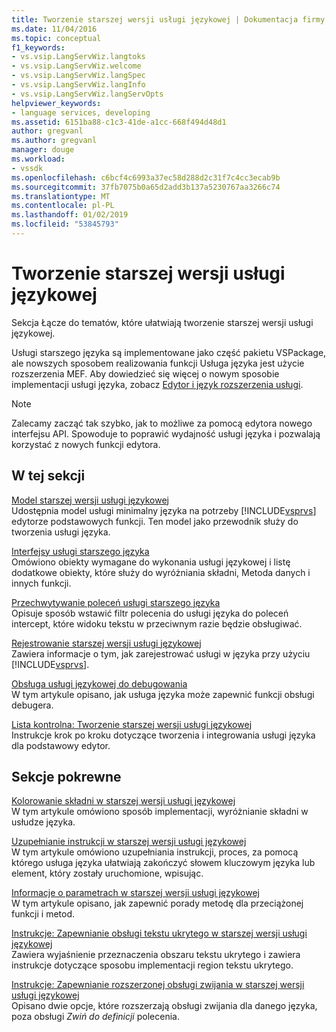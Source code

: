 ```yaml
---
title: Tworzenie starszej wersji usługi językowej | Dokumentacja firmy Microsoft
ms.date: 11/04/2016
ms.topic: conceptual
f1_keywords:
- vs.vsip.LangServWiz.langtoks
- vs.vsip.LangServWiz.welcome
- vs.vsip.LangServWiz.langSpec
- vs.vsip.LangServWiz.langInfo
- vs.vsip.LangServWiz.langServOpts
helpviewer_keywords:
- language services, developing
ms.assetid: 6151ba88-c1c3-41de-a1cc-668f494d48d1
author: gregvanl
ms.author: gregvanl
manager: douge
ms.workload:
- vssdk
ms.openlocfilehash: c6bcf4c6993a37ec58d288d2c31f7c4cc3ecab9b
ms.sourcegitcommit: 37fb7075b0a65d2add3b137a5230767aa3266c74
ms.translationtype: MT
ms.contentlocale: pl-PL
ms.lasthandoff: 01/02/2019
ms.locfileid: "53845793"
---
```

# <a name="develop-a-legacy-language-service"></a>Tworzenie starszej wersji usługi językowej
Sekcja Łącze do tematów, które ułatwiają tworzenie starszej wersji usługi językowej.  
  
 Usługi starszego języka są implementowane jako część pakietu VSPackage, ale nowszych sposobem realizowania funkcji Usługa języka jest użycie rozszerzenia MEF. Aby dowiedzieć się więcej o nowym sposobie implementacji usługi języka, zobacz [Edytor i język rozszerzenia usługi](../../extensibility/editor-and-language-service-extensions.md).  
  
> [!NOTE]
>  Zalecamy zacząć tak szybko, jak to możliwe za pomocą edytora nowego interfejsu API. Spowoduje to poprawić wydajność usługi języka i pozwalają korzystać z nowych funkcji edytora.  
  
## <a name="in-this-section"></a>W tej sekcji  
 [Model starszej wersji usługi językowej](../../extensibility/internals/model-of-a-legacy-language-service.md)  
 Udostępnia model usługi minimalny języka na potrzeby [!INCLUDE[vsprvs](../../code-quality/includes/vsprvs_md.md)] edytorze podstawowych funkcji. Ten model jako przewodnik służy do tworzenia usługi języka.  
  
 [Interfejsy usługi starszego języka](../../extensibility/internals/legacy-language-service-interfaces.md)  
 Omówiono obiekty wymagane do wykonania usługi językowej i listę dodatkowe obiekty, które służy do wyróżniania składni, Metoda danych i innych funkcji.  
  
 [Przechwytywanie poleceń usługi starszego języka](../../extensibility/internals/intercepting-legacy-language-service-commands.md)  
 Opisuje sposób wstawić filtr polecenia do usługi języka do poleceń intercept, które widoku tekstu w przeciwnym razie będzie obsługiwać.  
  
 [Rejestrowanie starszej wersji usługi językowej](../../extensibility/internals/registering-a-legacy-language-service2.md)  
 Zawiera informacje o tym, jak zarejestrować usługi w języka przy użyciu [!INCLUDE[vsprvs](../../code-quality/includes/vsprvs_md.md)].  
  
 [Obsługa usługi językowej do debugowania](../../extensibility/internals/language-service-support-for-debugging.md)  
 W tym artykule opisano, jak usługa języka może zapewnić funkcji obsługi debugera.  
  
 [Lista kontrolna: Tworzenie starszej wersji usługi językowej](../../extensibility/internals/checklist-creating-a-legacy-language-service.md)  
 Instrukcje krok po kroku dotyczące tworzenia i integrowania usługi języka dla podstawowy edytor.  
  
## <a name="related-sections"></a>Sekcje pokrewne  
 [Kolorowanie składni w starszej wersji usługi językowej](../../extensibility/internals/syntax-coloring-in-a-legacy-language-service.md)  
 W tym artykule omówiono sposób implementacji, wyróżnianie składni w usłudze języka.  
  
 [Uzupełnianie instrukcji w starszej wersji usługi językowej](../../extensibility/internals/statement-completion-in-a-legacy-language-service.md)  
 W tym artykule omówiono uzupełniania instrukcji, proces, za pomocą którego usługa języka ułatwiają zakończyć słowem kluczowym języka lub element, który zostały uruchomione, wpisując.  
  
 [Informacje o parametrach w starszej wersji usługi językowej](../../extensibility/internals/parameter-info-in-a-legacy-language-service1.md)  
 W tym artykule opisano, jak zapewnić porady metodę dla przeciążonej funkcji i metod.  
  
 [Instrukcje: Zapewnianie obsługi tekstu ukrytego w starszej wersji usługi językowej](../../extensibility/internals/how-to-provide-hidden-text-support-in-a-legacy-language-service.md)  
 Zawiera wyjaśnienie przeznaczenia obszaru tekstu ukrytego i zawiera instrukcje dotyczące sposobu implementacji region tekstu ukrytego.  
  
 [Instrukcje: Zapewnianie rozszerzonej obsługi zwijania w starszej wersji usługi językowej](../../extensibility/internals/how-to-provide-expanded-outlining-support-in-a-legacy-language-service.md)  
 Opisano dwie opcje, które rozszerzają obsługi zwijania dla danego języka, poza obsługi *Zwiń do definicji* polecenia.